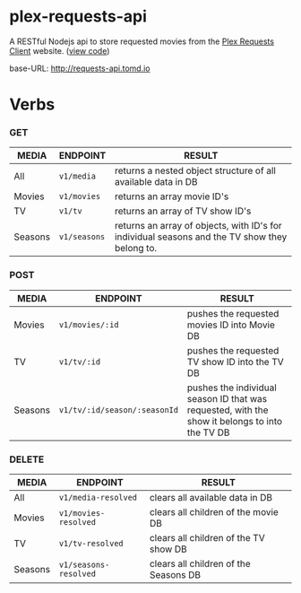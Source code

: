 # plex-requests-api

A RESTful Nodejs api to store requested movies from the [Plex Requests Client](http://requests.tomd.io) website. ([view code](https://github.com/tomdaniels/plex-requests-client))

base-URL: http://requests-api.tomd.io

# Verbs

### GET

| MEDIA    |ENDPOINT    |                           RESULT                          |
|----------|-----------|---------------------------------------------------------|
|    All     |  `v1/media` |          returns a nested object structure of all available data in DB                  |
|   Movies   | `v1/movies` |          returns an array movie ID's         |
|     TV     |    `v1/tv`   |         returns an array of TV show ID's        |
|   Seasons  | `v1/seasons` | returns an array of objects, with ID's for individual seasons and the TV show they belong to. |

### POST

| MEDIA    |ENDPOINT       |RESULT                                                     |
|----------|-----------|---------------------------------------------------------|
|   Movies   | `v1/movies/:id` |          pushes the requested movies ID into Movie DB        |
|     TV     |    `v1/tv/:id`   |         pushes the requested TV show ID into the TV DB        |
|   Seasons  | `v1/tv/:id/season/:seasonId` | pushes the individual season ID that was requested, with the show it belongs to into the TV DB |

### DELETE

| MEDIA    |ENDPOINT    |                           RESULT                          |
|----------|-----------|---------------------------------------------------------|
|    All     |  `v1/media-resolved` |          clears all available data in DB                  |
|   Movies   | `v1/movies-resolved` |          clears all children of the movie DB         |
|     TV     |    `v1/tv-resolved`   |         clears all children of the TV show DB        |
|   Seasons  | `v1/seasons-resolved` | clears all children of the Seasons DB |
